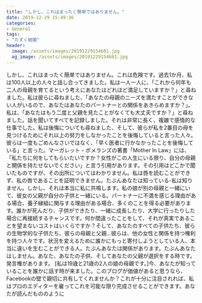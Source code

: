 ```yaml
---
title: "しかし、これはまったく簡単ではありません。"
date: 2019-12-29 15:49:36
categories:
- General
tags:
- "たすく結婚"
header:
  image: /assets/images/20191229154601.jpg
  og_image: /assets/images/20191229154601.jpg
---
```


しかし、これはまったく簡単ではありません。これは危険です。過去1か月、私は100人以上の人々と話し合ってきました。私は一人一人に、「これから何年も二人の母親を育てるという考えにあなたはどれほど満足していますか？」と尋ねました。私は彼らに尋ねました、「あなたの母親のニーズを満たすことができない人がいるので、あなたはあなたのパートナーとの関係をあきらめますか？」。私は、「あなたはもう二度と父親を見たことがなくても大丈夫ですか？」と尋ねました。話を聞いてすべてを記録しました。それは非常に長く、複雑で感情的な仕事でした。私は後悔についても尋ねました、そして、彼らが私を2番目の母を見つけるためにそれ以上の努力をしなかったことを後悔していると言った人々。彼らは一度もごめんなさいではなく、「早く医者に行かなかったことを後悔している」と言った。マーガレット・ポメランズの著書「Mother In Law」には、「私たちに何をしてもらいたいですか？女性がこの人生にいる限り、自分の母親と関係を持たせないでください」と言う引用があります。その引用はどこかで聞いたものですが、その出所についてはわかりません。私は唇を読むことができず、私の唇であることを証明できません。たぶんあなたは知っている-私は知りません。しかし、それは本当に私に共鳴します。私の娘が別の母親と一緒にいて、彼女の父親が自分の子供と一緒にいる。パートナーに不満を感じる理由がある場合、養子縁組に関与する理由がある場合、多くのことを得る必要があります。誰かが死んだり、子供ができたり、一緒に成長したり、大学に行ったりした場合に再接続するチャンスです。何か間違ったことをして、それが真実であることを望まないコストはいくらですか？そして、あなたのすべての子供たち、彼らの生物学的な子供たち、彼らの母親と父親…彼らは、他の女性と関係を持つ権利を持つ人々です。状況を変えるために誰かにもっと寄付しようとしている人、本当に違いを生むことができる人。たぶんあなたは関係があります。たぶんあなたはしません。あなた、あなたの子供、そしてあなたの父親が選択をする時です。発言権があります。 [私は19歳と21歳の2人の娘の母親です。]今、あなたが知っていることを誰かに話す時が来ました。このブログが価値があると思うなら、Facebookの壁で親切に共有してくれませんか？これが十分に注目されれば、私はプロのエディターを雇ってこれを可能な限り完成させることができます。あなたが読んだもののように
